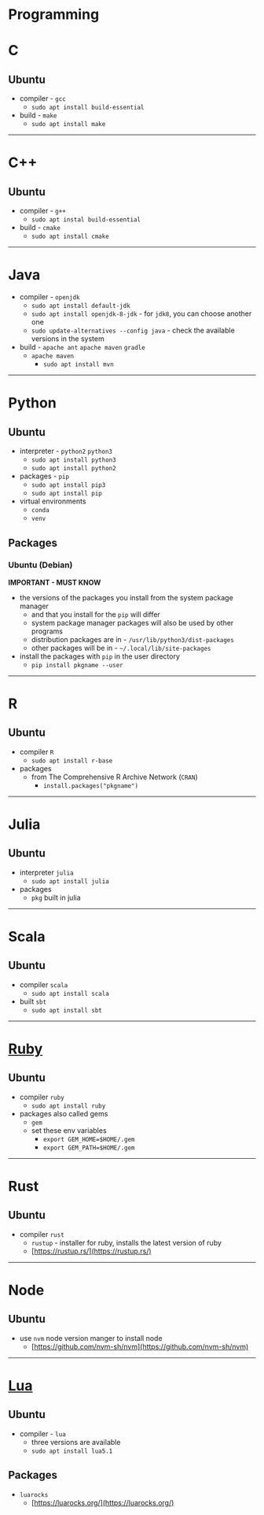# Programming

# C

## Ubuntu

- compiler - `gcc`
  - `sudo apt install build-essential`
- build - `make`
  - `sudo apt install make`

---

# C++

## Ubuntu

- compiler - `g++`
  - `sudo apt instal build-essential`
- build - `cmake`
  - `sudo apt install cmake`

---

# Java

- compiler - `openjdk`
  - `sudo apt install default-jdk`
  - `sudo apt install openjdk-8-jdk` - for `jdk8`, you can choose another one
  - `sudo update-alternatives --config java` - check the available versions in the system
- build - `apache ant` `apache maven` `gradle`
  - `apache maven`
    - `sudo apt install mvn`

---

# Python

## Ubuntu

- interpreter - `python2` `python3`
  - `sudo apt install python3`
  - `sudo apt install python2`
- packages - `pip`
  - `sudo apt install pip3`
  - `sudo apt install pip`
- virtual environments
  - `conda`
  - `venv`

## Packages

### Ubuntu (Debian)

**IMPORTANT - MUST KNOW**

- the versions of the packages you install from the system package manager
  - and that you install for the `pip` will differ
  - system package manager packages will also be used by other programs
  - distribution packages are in - `/usr/lib/python3/dist-packages`
  - other packages will be in - `~/.local/lib/site-packages`
- install the packages with `pip` in the user directory 
  - `pip install pkgname --user`

---

# R

## Ubuntu

- compiler `R`
  - `sudo apt install r-base`
- packages
  - from The Comprehensive R Archive Network (`CRAN`)
    - `install.packages("pkgname")`

---

# Julia

## Ubuntu

- interpreter `julia`
  - `sudo apt install julia`
- packages
  - `pkg` built in julia

---

# Scala

## Ubuntu

- compiler `scala`
  - `sudo apt install scala`
- built `sbt`
  - `sudo apt install sbt`

---

# [Ruby](./src/ruby.md)

## Ubuntu

- compiler `ruby`
  - `sudo apt install ruby`
- packages also called gems
  - `gem`
  - set these env variables
    - `export GEM_HOME=$HOME/.gem`
    - `export GEM_PATH=$HOME/.gem`

---

# Rust

## Ubuntu

- compiler `rust`
  - `rustup` - installer for ruby, installs the latest version of ruby
  - [https://rustup.rs/](https://rustup.rs/)

---

# Node

## Ubuntu

- use `nvm` node version manger to install node
  - [https://github.com/nvm-sh/nvm](https://github.com/nvm-sh/nvm)

---

# [Lua](./src/lua.md)

## Ubuntu

- compiler - `lua`
  - three versions are available
  - `sudo apt install lua5.1`

## Packages

- `luarocks`
  - [https://luarocks.org/](https://luarocks.org/)